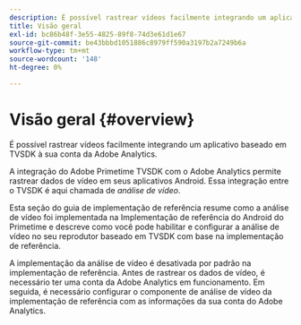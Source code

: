 ```yaml
---
description: É possível rastrear vídeos facilmente integrando um aplicativo baseado em TVSDK à sua conta da Adobe Analytics.
title: Visão geral
exl-id: bc86b48f-3e55-4825-89f8-74d3e61d1e67
source-git-commit: be43bbbd1051886c8979ff590a3197b2a7249b6a
workflow-type: tm+mt
source-wordcount: '148'
ht-degree: 0%

---
```


# Visão geral {#overview}

É possível rastrear vídeos facilmente integrando um aplicativo baseado em TVSDK à sua conta da Adobe Analytics.

A integração do Adobe Primetime TVSDK com o Adobe Analytics permite rastrear dados de vídeo em seus aplicativos Android. Essa integração entre o TVSDK é aqui chamada de *análise de vídeo*.

Esta seção do guia de implementação de referência resume como a análise de vídeo foi implementada na Implementação de referência do Android do Primetime e descreve como você pode habilitar e configurar a análise de vídeo no seu reprodutor baseado em TVSDK com base na implementação de referência.

A implementação da análise de vídeo é desativada por padrão na implementação de referência. Antes de rastrear os dados de vídeo, é necessário ter uma conta da Adobe Analytics em funcionamento. Em seguida, é necessário configurar o componente de análise de vídeo da implementação de referência com as informações da sua conta do Adobe Analytics.
